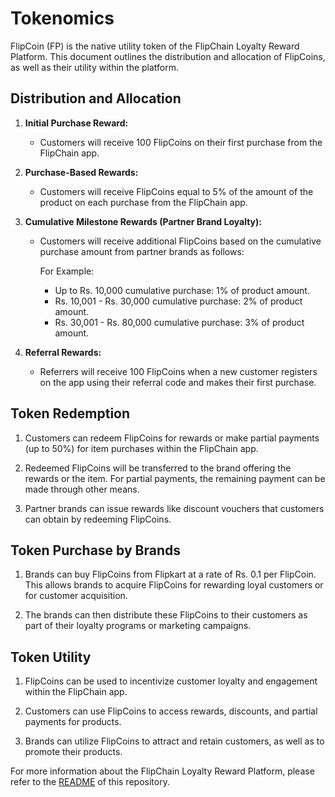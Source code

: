 # Tokenomics

FlipCoin (FP) is the native utility token of the FlipChain Loyalty Reward Platform. This document outlines the distribution and allocation of FlipCoins, as well as their utility within the platform.

## Distribution and Allocation

1. **Initial Purchase Reward:**
   - Customers will receive 100 FlipCoins on their first purchase from the FlipChain app.

2. **Purchase-Based Rewards:**
   - Customers will receive FlipCoins equal to 5% of the amount of the product on each purchase from the FlipChain app.

3. **Cumulative Milestone Rewards (Partner Brand Loyalty):**
   - Customers will receive additional FlipCoins based on the cumulative purchase amount from partner brands as follows:
    
        For Example:
     - Up to Rs. 10,000 cumulative purchase: 1% of product amount.
     - Rs. 10,001 - Rs. 30,000 cumulative purchase: 2% of product amount.
     - Rs. 30,001 - Rs. 80,000 cumulative purchase: 3% of product amount.

4. **Referral Rewards:**
   - Referrers will receive 100 FlipCoins when a new customer registers on the app using their referral code and makes their first purchase.

## Token Redemption

1. Customers can redeem FlipCoins for rewards or make partial payments (up to 50%) for item purchases within the FlipChain app.

2. Redeemed FlipCoins will be transferred to the brand offering the rewards or the item. For partial payments, the remaining payment can be made through other means.

3. Partner brands can issue rewards like discount vouchers that customers can obtain by redeeming FlipCoins.

## Token Purchase by Brands

1. Brands can buy FlipCoins from Flipkart at a rate of Rs. 0.1 per FlipCoin. This allows brands to acquire FlipCoins for rewarding loyal customers or for customer acquisition.

2. The brands can then distribute these FlipCoins to their customers as part of their loyalty programs or marketing campaigns.

## Token Utility

1. FlipCoins can be used to incentivize customer loyalty and engagement within the FlipChain app.

2. Customers can use FlipCoins to access rewards, discounts, and partial payments for products.

3. Brands can utilize FlipCoins to attract and retain customers, as well as to promote their products.

For more information about the FlipChain Loyalty Reward Platform, please refer to the [README](./README.md) of this repository.
